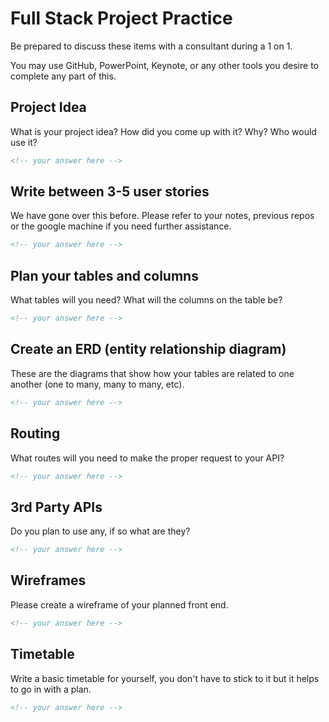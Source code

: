 # Full Stack Project Practice

Be prepared to discuss these items with a consultant during a 1 on 1.

You may use GitHub, PowerPoint, Keynote, or any other tools you desire to
complete any part of this.

## Project Idea

What is your project idea?  How did you come up with it? Why? Who would use it?

```md
<!-- your answer here -->
```

## Write between 3-5 user stories

We have gone over this before. Please refer to your notes, previous repos or the
google machine if you need further assistance.

```md
<!-- your answer here -->
```

## Plan your tables and columns

What tables will you need? What will the columns on the table be?

```md
<!-- your answer here -->
```

## Create an ERD (entity relationship diagram)

These are the diagrams that show how your tables are related to one another
(one to many, many to many, etc).

```md
<!-- your answer here -->
```

## Routing

What routes will you need to make the proper request to your API?

```md
<!-- your answer here -->
```

## 3rd Party APIs

Do you plan to use any, if so what are they?

```md
<!-- your answer here -->
```

## Wireframes

Please create a wireframe of your planned front end.

```md
<!-- your answer here -->
```

## Timetable

Write a basic timetable for yourself, you don't have to stick to it but it
helps to go in with a plan.

```md
<!-- your answer here -->
```
